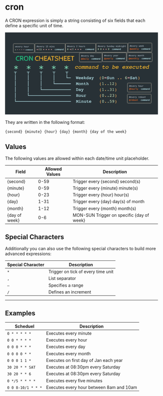 # cron

A CRON expression is simply a string consisting of six fields that each define a specific unit of time.

![cheat cron preview](ressources/cron-cheat.JPG)

They are written in the following format:

```shell
{second} {minute} {hour} {day} {month} {day of the week}
```

## Values

The following values are allowed within each date/time unit placeholder.

| Field | Allowed Values | Description |
| - | - | - |
| {second} | 0-59 | Trigger every {second} second(s) |
| {minute} | 0-59 | Trigger every {minute} minute(s) |
| {hour} | 0-23 | Trigger every {hour} hour(s) |
| {day} | 1-31 | Trigger every {day} day(s) of month |
| {month} | 1-12 | Trigger every {month} month(s) |
| {day of week} | 0-6 | MON-SUN Trigger on specific {day of week} |

## Special Characters

Additionally you can also use the following special characters to build more advanced expressions:

| Special Character | Description |
| - | - |
| `*` | Trigger on tick of every time unit |
| `,` | List separator |
|`–` | Specifies a range |
| `/` | Defines an increment |

---

## Examples

| Scheduel | Description |
| - | - |
| `0 * * * * *` | Executes every minute |
| `0 0 * * * *` | Executes every hour |
| `0 0 0 * * *` | Executes every day |
| `0 0 0 0 * *` | Executes every month |
| `0 0 0 1 1 *` | Executes on first day of Jan each year |
| `30 20 * * SAT` | Executes at 08:30pm every Saturday |
| `30 20 * * 6` | Executes at 08:30pm every Saturday |
| `0 */5 * * * *` | Executes every five minutes |
| `0 0 8-10/1 * * *` | Executes every hour between 8am and 10am |
